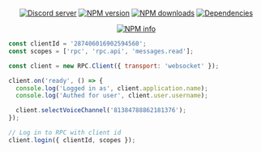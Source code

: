 <div align="center">
  <br />
  <p>
    <a href="https://discord.gg/bRCvFy9"><img src="https://discordapp.com/api/guilds/222078108977594368/embed.png" alt="Discord server" /></a>
    <a href="https://www.npmjs.com/package/discord-rpc"><img src="https://img.shields.io/npm/v/discord-rpc.svg?maxAge=3600" alt="NPM version" /></a>
    <a href="https://www.npmjs.com/package/discord-rpc"><img src="https://img.shields.io/npm/dt/discord-rpc.svg?maxAge=3600" alt="NPM downloads" /></a>
    <a href="https://david-dm.org/discordjs/RPC"><img src="https://img.shields.io/david/discordjs/RPC.svg?maxAge=3600" alt="Dependencies" /></a>
  </p>
  <p>
    <a href="https://nodei.co/npm/discord-rpc/"><img src="https://nodei.co/npm/discord-rpc.png?downloads=true&stars=true" alt="NPM info" /></a>
  </p>
</div>

```javascript
const clientId = '287406016902594560';
const scopes = ['rpc', 'rpc.api', 'messages.read'];

const client = new RPC.Client({ transport: 'websocket' });

client.on('ready', () => {
  console.log('Logged in as', client.application.name);
  console.log('Authed for user', client.user.username);

  client.selectVoiceChannel('81384788862181376');
});

// Log in to RPC with client id
client.login({ clientId, scopes });
```
